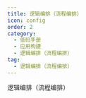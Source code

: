 ```yaml
---
title: 逻辑编排（流程编排）
icon: config
order: 2
category:
  - 低码手册
  - 应用构建
  - 逻辑编排（流程编排）
tag:
  - 逻辑编排（流程编排）
---
```


逻辑编排（流程编排）




